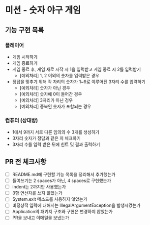 # 미션 - 숫자 야구 게임

## 기능 구현 목록
### 플레이어
- 게임 시작하기
- 게임 종료하기
- 게임 종료 후, 게임 새로 시작 시 1을 입력받고 게임 종료 시 2를 입력받기
    - [예외처리] 1, 2 이외의 숫자를 입력받은 경우     
- 정답을 맞추기 위해 각 자리의 숫자가 1~9로 이루어진 3자리 수를 입력하기
    - [예외처리] 숫자가 아닌 경우
    - [예외처리] 숫자에 0이 들어간 경우
    - [예외처리] 3자리가 아닌 경우
    - [예외처리] 중복인 숫자가 포함되는 경우
    
### 컴퓨터 (상대방)
- 1에서 9까지 서로 다른 임의의 수 3개를 생성하기
- 3자리 숫자가 정답과 같은 지 체크하기
- 3자리 수를 입력 받은 뒤에 힌트 및 결과 출력하기

    
## PR 전 체크사항
- [ ] README.md에 구현할 기능 목록을 정리해서 추가했는가
- [ ] 들여쓰기는 2 spaces가 아닌, 4 spaces로 구현했는가
- [ ] indent는 2까지만 사용했는가
- [ ] 3항 연산자를 쓰지 않았는가
- [ ] System.exit 메소드를 사용하지 않았는가
- [ ] 비정상적 입력에 대해서는 IllegalArgumentException을 발생시켰는가
- [ ] Application의 패키지 구조와 구현은 변경하지 않았는가
- [ ] PR을 보내고 이메일을 보냈는가